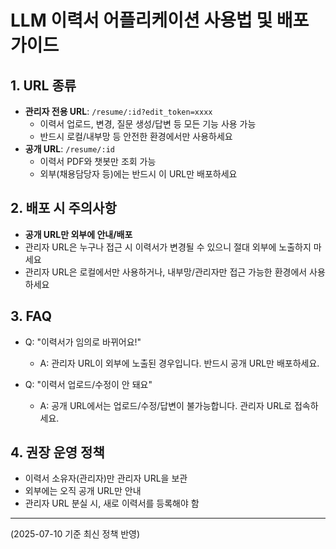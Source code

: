 # LLM 이력서 어플리케이션 사용법 및 배포 가이드

## 1. URL 종류

- **관리자 전용 URL**: `/resume/:id?edit_token=xxxx`
  - 이력서 업로드, 변경, 질문 생성/답변 등 모든 기능 사용 가능
  - 반드시 로컬/내부망 등 안전한 환경에서만 사용하세요
- **공개 URL**: `/resume/:id`
  - 이력서 PDF와 챗봇만 조회 가능
  - 외부(채용담당자 등)에는 반드시 이 URL만 배포하세요

## 2. 배포 시 주의사항

- **공개 URL만 외부에 안내/배포**
- 관리자 URL은 누구나 접근 시 이력서가 변경될 수 있으니 절대 외부에 노출하지 마세요
- 관리자 URL은 로컬에서만 사용하거나, 내부망/관리자만 접근 가능한 환경에서 사용하세요

## 3. FAQ

- Q: "이력서가 임의로 바뀌어요!"
  - A: 관리자 URL이 외부에 노출된 경우입니다. 반드시 공개 URL만 배포하세요.

- Q: "이력서 업로드/수정이 안 돼요"
  - A: 공개 URL에서는 업로드/수정/답변이 불가능합니다. 관리자 URL로 접속하세요.

## 4. 권장 운영 정책

- 이력서 소유자(관리자)만 관리자 URL을 보관
- 외부에는 오직 공개 URL만 안내
- 관리자 URL 분실 시, 새로 이력서를 등록해야 함

---
(2025-07-10 기준 최신 정책 반영)

